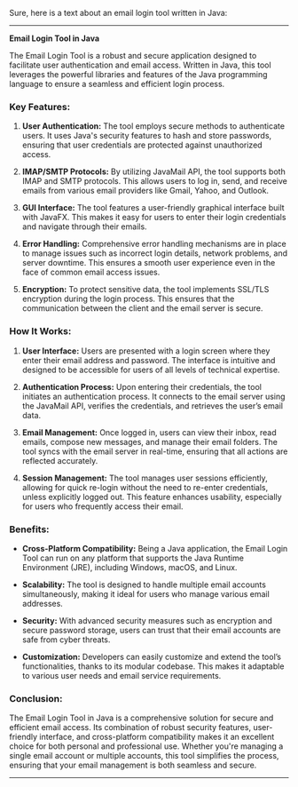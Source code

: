 Sure, here is a text about an email login tool written in Java:

---

**Email Login Tool in Java**

The Email Login Tool is a robust and secure application designed to facilitate user authentication and email access. Written in Java, this tool leverages the powerful libraries and features of the Java programming language to ensure a seamless and efficient login process.

### Key Features:

1. **User Authentication:**
   The tool employs secure methods to authenticate users. It uses Java's security features to hash and store passwords, ensuring that user credentials are protected against unauthorized access.

2. **IMAP/SMTP Protocols:**
   By utilizing JavaMail API, the tool supports both IMAP and SMTP protocols. This allows users to log in, send, and receive emails from various email providers like Gmail, Yahoo, and Outlook.

3. **GUI Interface:**
   The tool features a user-friendly graphical interface built with JavaFX. This makes it easy for users to enter their login credentials and navigate through their emails.

4. **Error Handling:**
   Comprehensive error handling mechanisms are in place to manage issues such as incorrect login details, network problems, and server downtime. This ensures a smooth user experience even in the face of common email access issues.

5. **Encryption:**
   To protect sensitive data, the tool implements SSL/TLS encryption during the login process. This ensures that the communication between the client and the email server is secure.

### How It Works:

1. **User Interface:**
   Users are presented with a login screen where they enter their email address and password. The interface is intuitive and designed to be accessible for users of all levels of technical expertise.

2. **Authentication Process:**
   Upon entering their credentials, the tool initiates an authentication process. It connects to the email server using the JavaMail API, verifies the credentials, and retrieves the user’s email data.

3. **Email Management:**
   Once logged in, users can view their inbox, read emails, compose new messages, and manage their email folders. The tool syncs with the email server in real-time, ensuring that all actions are reflected accurately.

4. **Session Management:**
   The tool manages user sessions efficiently, allowing for quick re-login without the need to re-enter credentials, unless explicitly logged out. This feature enhances usability, especially for users who frequently access their email.

### Benefits:

- **Cross-Platform Compatibility:**
  Being a Java application, the Email Login Tool can run on any platform that supports the Java Runtime Environment (JRE), including Windows, macOS, and Linux.

- **Scalability:**
  The tool is designed to handle multiple email accounts simultaneously, making it ideal for users who manage various email addresses.

- **Security:**
  With advanced security measures such as encryption and secure password storage, users can trust that their email accounts are safe from cyber threats.

- **Customization:**
  Developers can easily customize and extend the tool’s functionalities, thanks to its modular codebase. This makes it adaptable to various user needs and email service requirements.

### Conclusion:

The Email Login Tool in Java is a comprehensive solution for secure and efficient email access. Its combination of robust security features, user-friendly interface, and cross-platform compatibility makes it an excellent choice for both personal and professional use. Whether you're managing a single email account or multiple accounts, this tool simplifies the process, ensuring that your email management is both seamless and secure.

---
